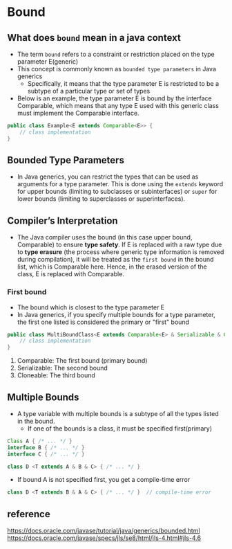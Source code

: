 # Bound

## What does `bound` mean in a java context

- The term `bound` refers to a constraint or restriction placed on the type parameter E(generic)
- This concept is commonly known as `bounded type parameters` in Java generics
    - Specifically, it means that the type parameter E is restricted to be a subtype of a particular type or set of
      types
- Below is an example, the type parameter E is bound by the interface Comparable<E>, which means that any type E
  used with this generic class must implement the Comparable<E> interface.

```java
public class Example<E extends Comparable<E>> {
    // class implementation
}
```

## Bounded Type Parameters

- In Java generics, you can restrict the types that can be used as arguments for a type parameter. This is done using
  the `extends` keyword for upper bounds (limiting to subclasses or subinterfaces) or `super` for lower bounds (limiting
  to
  superclasses or superinterfaces).

## Compiler’s Interpretation

- The Java compiler uses the bound (in this case upper bound, Comparable<E>) to ensure **type safety**. If E is replaced
  with a raw type
  due to **type erasure** (the process where generic type information is removed during compilation), it will be treated
  as
  the `first bound` in the bound list, which is Comparable here. Hence, in the erased version of the class, E is
  replaced
  with Comparable.

### First bound

- The bound which is closest to the type parameter E
- In Java generics, if you specify multiple bounds for a type parameter, the first one listed is considered the primary
  or "first" bound

```java
public class MultiBoundClass<E extends Comparable<E> & Serializable & Cloneable> {
    // class implementation
}
```

1. Comparable<E>: The first bound (primary bound)
2. Serializable: The second bound
3. Cloneable: The third bound

## Multiple Bounds

- A type variable with multiple bounds is a subtype of all the types listed in the bound.
    - If one of the bounds is a class, it must be specified first(primary)

```java
Class A { /* ... */ }
interface B { /* ... */ }
interface C { /* ... */ }

class D <T extends A & B & C> { /* ... */ }
```

- If bound A is not specified first, you get a compile-time error

```java
class D <T extends B & A & C> { /* ... */ }  // compile-time error
```

## reference

https://docs.oracle.com/javase/tutorial/java/generics/bounded.html
https://docs.oracle.com/javase/specs/jls/se8/html/jls-4.html#jls-4.6
